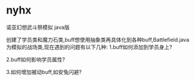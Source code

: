 # nyhx
诺亚幻想武斗祭模拟  java版

创建了学员类和魔力石类,buff想使用抽象类再具体化到各种buff,Battlefield.java为模拟的战场类,现在遇到的问题有以下几种:
1.buff如何添加到学员身上?

2.buff如何影响学员属性?

3.如何增加被动buff,如安兔闪避?
